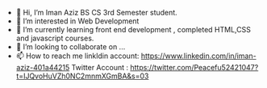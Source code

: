 - 👋 Hi, I’m Iman Aziz BS CS 3rd Semester student.
- 👀 I’m interested in Web Development
- 🌱 I’m currently learning front end development , completed HTML,CSS and javascript courses.
- 💞️ I’m looking to collaborate on ...
- 📫 How to reach me 
linkldin account: https://www.linkedin.com/in/iman-aziz-401a44215 
Twitter Account : https://twitter.com/Peacefu52421047?t=IJQvoHuVZh0NC2mnmXGmBA&s=03

<!---
1234206/1234206 is a ✨ special ✨ repository because its `README.md` (this file) appears on your GitHub profile.
You can click the Preview link to take a look at your changes.
--->
